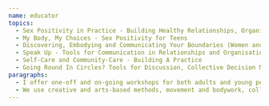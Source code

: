 ```yaml
---
name: educator
topics:
  - Sex Positivity in Practice - Building Healthy Relationships, Organisations and Cultures
  - My Body, My Choices - Sex Positivity for Teens
  - Discovering, Embodying and Communicating Your Boundaries (Women and Trans* only)
  - Speak Up - Tools for Communication in Relationships and Organisations
  - Self-Care and Community-Care - Building A Practice
  - Going Round In Circles? Tools for Discussion, Collective Decision Making and Conflict
paragraphs:
  - I offer one-off and on-going workshops for both adults and young people. Each session is built for the specific group - you tell me what you are interested in learning about, and I develop content for you to choose from. I specialize in sex and relationships education and education for collective process.
  - We use creative and arts-based methods, movement and bodywork, collective discussion, critical reflection and popular education techniques to expand you or your group’s knowledge and to enable more engaged, thoughtful and creative action. My goal as an educator is that all members of the group leave the space feeling energized by their new knowledge, empowered to act and able to do something that they could not previously do.
---
```

